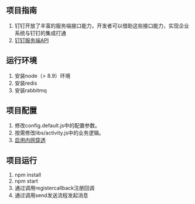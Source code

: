 ## 项目指南
1. 钉钉开放了丰富的服务端接口能力，开发者可以借助这些接口能力，实现企业系统与钉钉的集成打通
2. [钉钉服务端API](https://ding-doc.dingtalk.com/doc#/serverapi2/gh60vz)

## 运行环境
1. 安装node（> 8.9）环境
2. 安装redis
3. 安装rabbitmq
     
## 项目配置
1. 修改config.default.js中的配置参数。 
2. 按需修改libs/activity.js中的业务逻辑。 
3. [启用内网穿透](https://ding-doc.dingtalk.com/doc#/kn6zg7/hb7000)

## 项目运行
1. npm install
2. npm start
3. 通过调用registercallback注册回调
4. 通过调用send发送流程发起消息
